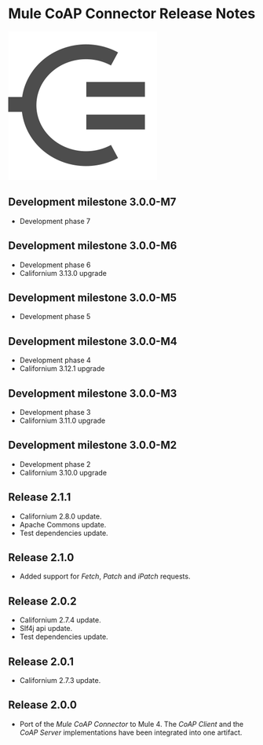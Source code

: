 # Mule CoAP Connector Release Notes
![Mule-Coap logo](icon/icon.svg)

## Development milestone 3.0.0-M7

* Development phase 7

## Development milestone 3.0.0-M6

* Development phase 6
* Californium 3.13.0 upgrade 

## Development milestone 3.0.0-M5

* Development phase 5

## Development milestone 3.0.0-M4

* Development phase 4
* Californium 3.12.1 upgrade 

## Development milestone 3.0.0-M3

* Development phase 3
* Californium 3.11.0 upgrade 

## Development milestone 3.0.0-M2

* Development phase 2
* Californium 3.10.0 upgrade 

## Release 2.1.1

* Californium 2.8.0 update.
* Apache Commons update.
* Test dependencies update.

## Release 2.1.0

* Added support for _Fetch_, _Patch_ and _iPatch_ requests.

## Release 2.0.2

* Californium 2.7.4 update.
* Slf4j api update.
* Test dependencies update.

## Release 2.0.1

* Californium 2.7.3 update.

## Release 2.0.0

* Port of the _Mule CoAP Connector_ to Mule 4.
The _CoAP Client_ and the _CoAP Server_ implementations have been integrated into one artifact.
